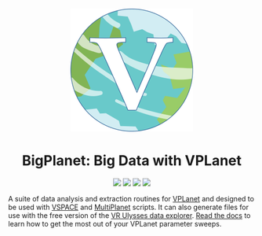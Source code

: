 <p align="center">
  <img width = "250" src="docs/VPLanetLogo.png?raw=true"/>
</p>

<h1 align="center">BigPlanet: Big Data with VPLanet</h1>

<p align="center">
  <a href="https://VirtualPlanetaryLaboratory.github.io/bigplanet/"><img src="https://img.shields.io/badge/read-the_docs-blue.svg?style=flat"></a>
    <img src="https://img.shields.io/badge/Python-3.6--3.9-orange.svg"/></a>
  <a href="LICENSE"><img src="https://img.shields.io/badge/license-MIT-purple.svg"/></a>
    <a href="https://github.com/VirtualPlanetaryLaboratory/bigplanet/actions/workflows/tests.yml">
  <img src="https://github.com/VirtualPlanetaryLaboratory/bigplanet/actions/workflows/tests.yml/badge.svg"/>

  </a>
</p>

A suite of data analysis and extraction routines for [VPLanet](https://github.com/VirtualPlanetaryLaboratory/vplanet) and designed to be used with [VSPACE](https://github.com/VirtualPlanetaryLaboratory/vspace) and [MultiPlanet](https://github.com/VirtualPlanetaryLaboratory/multi-planet) scripts. It can also generate files for use with the free version of the [VR Ulysses data explorer](https://www.vrulysses.com/download-ulysses). [Read the docs](https://VirtualPlanetaryLaboratory.github.io/bigplanet/) to learn how to get the most out of your VPLanet parameter sweeps.
